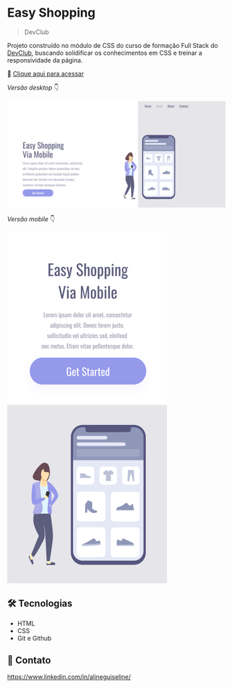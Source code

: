 # Easy Shopping

>DevClub

Projeto construído no módulo de CSS do curso de formação Full Stack do <a href=https://rodolfomori.com.br/devclub>DevClub</a>, buscando solidificar os conhecimentos em CSS e treinar a responsividade da página.

🔗 [Clique aqui para acessar](https://alineguiseline.github.io/easy-shopping/)

<i>Versão desktop</i> :point_down:
<br>
<br>
![Desktop](https://raw.githubusercontent.com/AlineGuiseline/Shopping-via-mobile/master/assets/shopping-desktop.png)

<i>Versão mobile</i> :point_down:
<br>
<br>
![Mobile](https://raw.githubusercontent.com/AlineGuiseline/Shopping-via-mobile/master/assets/shopping-mobile.png)


## 🛠️ Tecnologias

- HTML
- CSS
- Git e Github

##  💜 Contato

https://www.linkedin.com/in/alineguiseline/
